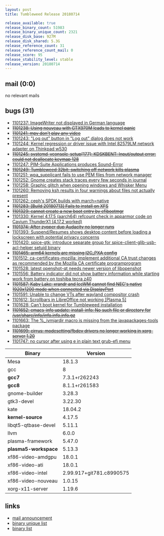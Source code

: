 ```yaml
---
layout: post
title: Tumbleweed Release 20180714

release_available: true
release_binary_count: 51983
release_binary_unique_count: 2321
release_disk_base: 927M
release_disk_shared: 5.3G
release_reference_count: 31
release_reference_count_mail: 0
release_score: 95
release_stability_level: stable
release_version: 20180714
---
```


## mail (0:0)

no relevant mails

## bugs (31)

<!--more-->

- [1101237: ImageWriter not displayed in German language](https://bugzilla.opensuse.org/show_bug.cgi?id=1101237)
- ~~[1101238: Using nouveau with GTX970M leads to kernel panic](https://bugzilla.opensuse.org/show_bug.cgi?id=1101238)~~
- ~~[1101241: mpv don't play any video](https://bugzilla.opensuse.org/show_bug.cgi?id=1101241)~~
- [1101243: "Log out" button in "Log out" dialog does not work](https://bugzilla.opensuse.org/show_bug.cgi?id=1101243)
- [1101244: Kernel regression or driver issue with Intel 82579LM network adapter on Thinkpad w530](https://bugzilla.opensuse.org/show_bug.cgi?id=1101244)
- ~~[1101245: systemd-vconsole-setup\[177\]: KDSKBENT: Input/output error: could not deallocate keymap 128](https://bugzilla.opensuse.org/show_bug.cgi?id=1101245)~~
- [1101247: PIM-Suite Applications produces Sound-Error](https://bugzilla.opensuse.org/show_bug.cgi?id=1101247)
- ~~[1101249: Tumbleweed 32bit: switching off network kills plasma](https://bugzilla.opensuse.org/show_bug.cgi?id=1101249)~~
- [1101251: wpa_supplicant fails to use PEM files from network manager](https://bugzilla.opensuse.org/show_bug.cgi?id=1101251)
- [1101252: Gnome creates stack traces every few seconds in journal](https://bugzilla.opensuse.org/show_bug.cgi?id=1101252)
- [1101258: Graphic glitch when opening windows and Whisker Menu](https://bugzilla.opensuse.org/show_bug.cgi?id=1101258)
- [1101260: Removing ksh results in four warnings about files not actually present](https://bugzilla.opensuse.org/show_bug.cgi?id=1101260)
- [1101262: ceph's SPDK builds with march=native](https://bugzilla.opensuse.org/show_bug.cgi?id=1101262)
- ~~[1101283: \[Build 20180713\] Fails to install on XFS](https://bugzilla.opensuse.org/show_bug.cgi?id=1101283)~~
- ~~[1101329: cannot create a new boot entry by efibootmgr](https://bugzilla.opensuse.org/show_bug.cgi?id=1101329)~~
- [1101330: Kernel 4.17.5 (aarch64) refcount check in apparmor code on Cavium ThunderX1 (4.17.2 worked)](https://bugzilla.opensuse.org/show_bug.cgi?id=1101330)
- ~~[1101374: After zypper dup Audacity no longer runs](https://bugzilla.opensuse.org/show_bug.cgi?id=1101374)~~
- [1101393: Suspend/Resumes shows desktop content before loading a lockscreen with potential privacy concerns](https://bugzilla.opensuse.org/show_bug.cgi?id=1101393)
- [1101420: spice-gtk: introduce separate group for spice-client-glib-usb-acl-helper setuid binary](https://bugzilla.opensuse.org/show_bug.cgi?id=1101420)
- ~~[1101465: arm64 kernels are missing I2C_PXA config](https://bugzilla.opensuse.org/show_bug.cgi?id=1101465)~~
- [1101512: ca-certificates-mozilla: implement additional CA trust changes as recommended by the Mozilla CA certificate programprogram](https://bugzilla.opensuse.org/show_bug.cgi?id=1101512)
- [1101528: latest openshot-qt needs newer version of libopenshot](https://bugzilla.opensuse.org/show_bug.cgi?id=1101528)
- [1101556: Battery indicator did not show battery information while starting work from battery on toshiba tecra z40](https://bugzilla.opensuse.org/show_bug.cgi?id=1101556)
- ~~[1101587: Kaby Lake: xrandr and IceWM cannot find NEC's native 1920x1200 mode when connected via DisplayPort](https://bugzilla.opensuse.org/show_bug.cgi?id=1101587)~~
- [1101591: Unable to change VTs after wayland compositor crash](https://bugzilla.opensuse.org/show_bug.cgi?id=1101591)
- [1101612: Scrollbars in LibreOffice not working \[Plasma 5\]](https://bugzilla.opensuse.org/show_bug.cgi?id=1101612)
- [1101628: Can't boot kernel for Tumbleweed installation](https://bugzilla.opensuse.org/show_bug.cgi?id=1101628)
- ~~[1101652: emacs-info update: install-info: No such file or directory for /usr/share/info/info.info.info.gz](https://bugzilla.opensuse.org/show_bug.cgi?id=1101652)~~
- [1101663: The %_jvmjardir macro is missing from the javapackages-tools package](https://bugzilla.opensuse.org/show_bug.cgi?id=1101663)
- ~~[1101699: cirrus: modesetting/fbdev drivers no longer working in xorg-server 1.20](https://bugzilla.opensuse.org/show_bug.cgi?id=1101699)~~
- [1101747: no cursor after using e in plain text grub-efi menu](https://bugzilla.opensuse.org/show_bug.cgi?id=1101747)

Binary | Version
--- | ---
Mesa | 18.1.3
gcc | 8
**gcc7** | 7.3.1+r262243
**gcc8** | 8.1.1+r261583
gnome-builder | 3.28.3
gtk3-devel | 3.22.30
kate | 18.04.2
**kernel-source** | 4.17.5
libqt5-qtbase-devel | 5.11.1
llvm | 6.0.0
plasma-framework | 5.47.0
**plasma5-workspace** | 5.13.3
xf86-video-amdgpu | 18.0.1
xf86-video-ati | 18.0.1
xf86-video-intel | 2.99.917+git781.c8990575
xf86-video-nouveau | 1.0.15
xorg-x11-server | 1.19.6

## links

- [mail announcement](https://lists.opensuse.org/opensuse-factory/2018-07/msg00139.html)
- [binary unique list](http://download.tumbleweed.boombatower.com/20180714/rpm.unique.list)
- [binary list](http://download.tumbleweed.boombatower.com/20180714/rpm.list)
